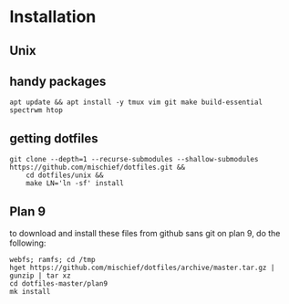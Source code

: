 # Installation

## Unix

## handy packages

	apt update && apt install -y tmux vim git make build-essential spectrwm htop

## getting dotfiles

	git clone --depth=1 --recurse-submodules --shallow-submodules https://github.com/mischief/dotfiles.git &&
		cd dotfiles/unix &&
		make LN='ln -sf' install

## Plan 9

to download and install these files from github sans git on plan 9, do the following:

	webfs; ramfs; cd /tmp
	hget https://github.com/mischief/dotfiles/archive/master.tar.gz | gunzip | tar xz
	cd dotfiles-master/plan9
	mk install


